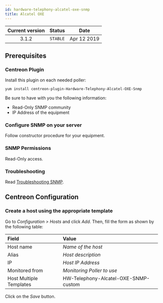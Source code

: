 ```yaml
---
id: hardware-telephony-alcatel-oxe-snmp
title: Alcatel OXE
---
```


| Current version | Status | Date |
| :-: | :-: | :-: |
| 3.1.2 | `STABLE` | Apr 12 2019 |

## Prerequisites

### Centreon Plugin

Install this plugin on each needed poller:

``` shell
yum install centreon-plugin-Hardware-Telephony-Alcatel-OXE-Snmp
```

Be sure to have with you the following information:

  - Read-Only SNMP community
  - IP Address of the equipment

### Configure SNMP on your server

Follow constructor procedure for your equipment.

### SNMP Permissions

Read-Only access.

### Troubleshooting

Read [Troubleshooting
SNMP](http://documentation.centreon.com/docs/centreon-plugins/en/latest/user/guide.html#snmp).

## Centreon Configuration

### Create a host using the appropriate template

Go to *Configuration \> Hosts* and click *Add*. Then, fill the form as shown by
the following table:

| Field                                | Value                                |
| :----------------------------------- | :----------------------------------- |
| Host name                            | *Name of the host*                   |
| Alias                                | *Host description*                   |
| IP                                   | *Host IP Address*                    |
| Monitored from                       | *Monitoring Poller to use*           |
| Host Multiple Templates              | HW-Telephony-Alcatel-OXE-SNMP-custom |

Click on the *Save* button.

